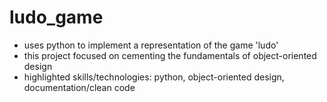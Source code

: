<h1>ludo_game</h1>
<ul>
<li>uses python to implement a representation of the game 'ludo'</li>
<li>this project focused on cementing the fundamentals of object-oriented design</li>
<li>highlighted skills/technologies: python, object-oriented design, documentation/clean code</li>
</ul>
